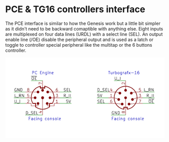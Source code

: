# PCE & TG16 controllers interface

The PCE interface is similar to how the Genesis work but a little bit simpler as it didn't need to be backward comaptible with anything else.
Eight inputs are multiplexed on four data lines (URDL) with a select line (SEL). An output enable line (/OE) disable the peripheral output and is used
as a latch or toggle to controller special peripheral like the multitap or the 6 buttons controller.

![](img/cables/pce_pinout.png)
